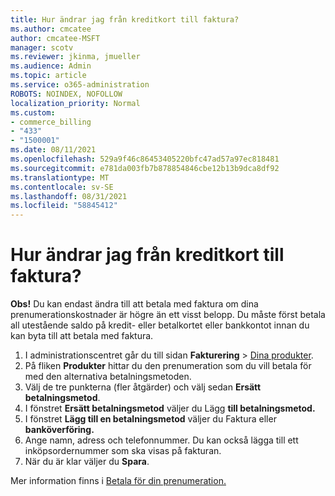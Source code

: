 ```yaml
---
title: Hur ändrar jag från kreditkort till faktura?
ms.author: cmcatee
author: cmcatee-MSFT
manager: scotv
ms.reviewer: jkinma, jmueller
ms.audience: Admin
ms.topic: article
ms.service: o365-administration
ROBOTS: NOINDEX, NOFOLLOW
localization_priority: Normal
ms.custom:
- commerce_billing
- "433"
- "1500001"
ms.date: 08/11/2021
ms.openlocfilehash: 529a9f46c86453405220bfc47ad57a97ec818481
ms.sourcegitcommit: e781da003fb7b878854846cbe12b13b9dca8df92
ms.translationtype: MT
ms.contentlocale: sv-SE
ms.lasthandoff: 08/31/2021
ms.locfileid: "58845412"
---
```

# <a name="how-do-i-change-from-credit-card-payments-to-invoice"></a>Hur ändrar jag från kreditkort till faktura?

**Obs!** Du kan endast ändra till att betala med faktura om dina prenumerationskostnader är högre än ett visst belopp. Du måste först betala all utestående saldo på kredit- eller betalkortet eller bankkontot innan du kan byta till att betala med faktura.

1. I administrationscentret går du till sidan **Fakturering** > [Dina produkter](https://go.microsoft.com/fwlink/p/?linkid=842054).
2. På fliken **Produkter** hittar du den prenumeration som du vill betala för med den alternativa betalningsmetoden.
3. Välj de tre punkterna (fler åtgärder) och välj sedan **Ersätt betalningsmetod**.
4. I fönstret **Ersätt betalningsmetod** väljer du Lägg **till betalningsmetod.**
5. I fönstret **Lägg till en betalningsmetod** väljer du Faktura eller **banköverföring.**
6. Ange namn, adress och telefonnummer. Du kan också lägga till ett inköpsordernummer som ska visas på fakturan.
7. När du är klar väljer du **Spara**.

Mer information finns i [Betala för din prenumeration.](https://docs.microsoft.com/microsoft-365/commerce/billing-and-payments/pay-for-your-subscription)